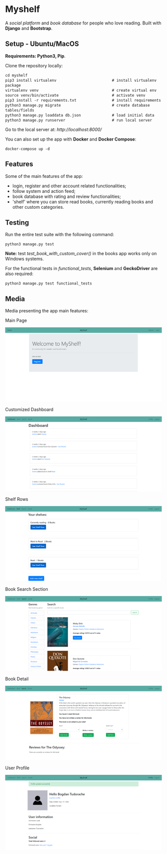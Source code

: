 # Myshelf

A *social platform* and *book database* for people who love reading. Built with **Django** and **Bootstrap**. 

## Setup - Ubuntu/MacOS

**Requirements: Python3, Pip**.

Clone the repository locally:

```
cd myshelf
pip3 install virtualenv                         # install virtualenv package
virtualenv venv                                 # create virtual env
source venv/bin/activate                        # activate venv 
pip3 install -r requirements.txt                # install requirements
python3 manage.py migrate                       # create database tables/fields
python3 manage.py loaddata db.json              # load initial data
python3 manage.py runserver                     # run local server
```
Go to the local server at: *http://localhost:8000/*

You can also set up the app with **Docker** and **Docker Compose**:

```
docker-compose up -d
```

## Features

Some of the main features of the app:
* login, register and other account related functionalities;
* follow system and action feed;
* book database with rating and review functionalities;
* 'shelf' where you can store read books, currently reading books and other custom categories.

## Testing

Run the entire test suite with the following command:

```
python3 manage.py test
```

**Note:** test *test_book_with_custom_cover()* in the books app works only on Windows systems.

For the functional tests in *functional_tests*, **Selenium** and **GeckoDriver** are also required:

```
python3 manage.py test functional_tests
```

## Media

Media presenting the app main features:

Main Page

![main](./readme_media/main_page.PNG)

Customized Dashboard

![dashboard](./readme_media/dashboard.PNG)

Shelf Rows

![shelf](./readme_media/shelf_rows.PNG)

Book Search Section

![book_search](./readme_media/book_search.PNG)

Book Detail

![book_detail](./readme_media/book_detail.PNG)

User Profile

![profile](./readme_media/profile.PNG)
